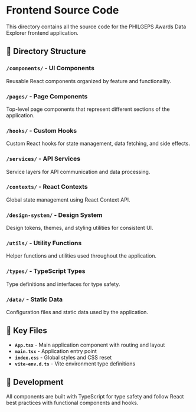 # Frontend Source Code

This directory contains all the source code for the PHILGEPS Awards Data Explorer frontend application.

## 📁 Directory Structure

### `/components/` - UI Components
Reusable React components organized by feature and functionality.

### `/pages/` - Page Components
Top-level page components that represent different sections of the application.

### `/hooks/` - Custom Hooks
Custom React hooks for state management, data fetching, and side effects.

### `/services/` - API Services
Service layers for API communication and data processing.

### `/contexts/` - React Contexts
Global state management using React Context API.

### `/design-system/` - Design System
Design tokens, themes, and styling utilities for consistent UI.

### `/utils/` - Utility Functions
Helper functions and utilities used throughout the application.

### `/types/` - TypeScript Types
Type definitions and interfaces for type safety.

### `/data/` - Static Data
Configuration files and static data used by the application.

## 🎯 Key Files

- **`App.tsx`** - Main application component with routing and layout
- **`main.tsx`** - Application entry point
- **`index.css`** - Global styles and CSS reset
- **`vite-env.d.ts`** - Vite environment type definitions

## 🔧 Development

All components are built with TypeScript for type safety and follow React best practices with functional components and hooks.
